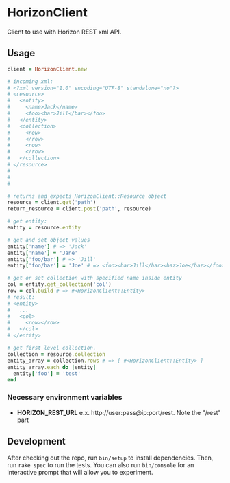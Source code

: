 # HorizonClient

Client to use with Horizon REST xml API.

## Usage

```ruby
client = HorizonClient.new

# incoming xml:
# <?xml version="1.0" encoding="UTF-8" standalone="no"?>
# <resource>
#   <entity>
#     <name>Jack</name>
#     <foo><bar>Jill</bar></foo>
#   </entity>
#   <collection>
#     <row>
#     </row>
#     <row>
#     </row>
#   </collection>
# </resource>
#
#
#

# returns and expects HorizonClient::Resource object
resource = client.get('path')
return_resource = client.post('path', resource)

# get entity:
entity = resource.entity

# get and set object values
entity['name'] # => 'Jack'
entity['name'] = 'Jane'
entity['foo/bar'] # => 'Jill'
entity['foo/baz'] = 'Joe' # => <foo><bar>Jill</bar><baz>Joe</baz></foo>

# get or set collection with specified name inside entity
col = entity.get_collection('col')
row = col.build # => #<HorizonClient::Entity>
# result:
# <entity>
#   ...
#   <col>
#     <row></row>
#   </col>
# </entity>

# get first level collection.
collection = resource.collection
entity_array = collection.rows # => [ #<HorizonClient::Entity> ]
entity_array.each do |entity|
  entity['foo'] = 'test'
end

```


### Necessary environment variables

* **HORIZON_REST_URL** e.x. http://user:pass@ip:port/rest. Note the "/rest" part

## Development

After checking out the repo, run `bin/setup` to install dependencies. Then, run `rake spec` to run the tests. You can also run `bin/console` for an interactive prompt that will allow you to experiment.
